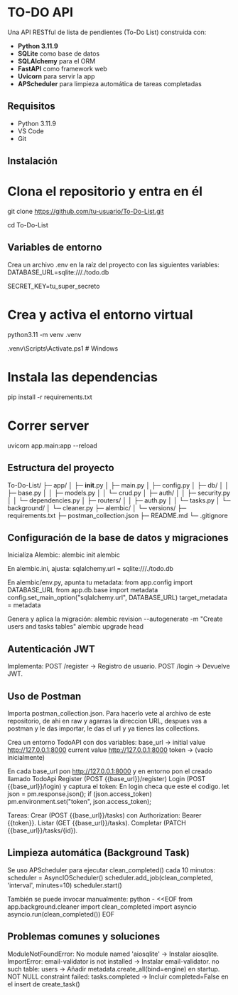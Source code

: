 # TO-DO API

Una API RESTful de lista de pendientes (To-Do List) construida con:

- **Python 3.11.9**  
- **SQLite** como base de datos  
- **SQLAlchemy** para el ORM  
- **FastAPI** como framework web  
- **Uvicorn** para servir la app  
- **APScheduler** para limpieza automática de tareas completadas

## Requisitos

- Python 3.11.9  
- VS Code 
- Git

## Instalación
# Clona el repositorio y entra en él
git clone https://github.com/tu-usuario/To-Do-List.git

cd To-Do-List

## Variables de entorno

Crea un archivo .env en la raíz del proyecto con las siguientes variables:
DATABASE_URL=sqlite:///./todo.db

SECRET_KEY=tu_super_secreto

# Crea y activa el entorno virtual
python3.11 -m venv .venv

\.venv\Scripts\Activate.ps1     # Windows

# Instala las dependencias
pip install -r requirements.txt

# Correr server
uvicorn app.main:app --reload

## Estructura del proyecto
To-Do-List/
├─ app/
│  ├─ __init__.py
│  ├─ main.py
│  ├─ config.py
│  ├─ db/
│  │  ├─ base.py
│  │  ├─ models.py
│  │  └─ crud.py
│  ├─ auth/
│  │  ├─ security.py
│  │  └─ dependencies.py
│  ├─ routers/
│  │  ├─ auth.py
│  │  └─ tasks.py
│  └─ background/
│     └─ cleaner.py
├─ alembic/
│  └─ versions/
├─ requirements.txt
├─ postman_collection.json
├─ README.md
└─ .gitignore

## Configuración de la base de datos y migraciones

Inicializa Alembic:
alembic init alembic

En alembic.ini, ajusta:
sqlalchemy.url = sqlite:///./todo.db

En alembic/env.py, apunta tu metadata:
from app.config import DATABASE_URL
from app.db.base import metadata
config.set_main_option("sqlalchemy.url", DATABASE_URL)
target_metadata = metadata

Genera y aplica la migración:
alembic revision --autogenerate -m "Create users and tasks tables"
alembic upgrade head

## Autenticación JWT

Implementa:
POST /register → Registro de usuario.
POST /login → Devuelve JWT.

## Uso de Postman

Importa postman_collection.json.
Para hacerlo vete al archivo de este repositorio, de ahi en raw y agarras la direccion URL, despues vas a postman y le das importar, le das el url y ya tienes las collections.

Crea un entorno TodoAPI con dos variables:
base_url → initial value http://127.0.0.1:8000        current value http://127.0.0.1:8000
token → (vacío inicialmente)

En cada base_url pon http://127.0.0.1:8000 y en entorno pon el creado llamado TodoApi
Register (POST {{base_url}}/register)
Login (POST {{base_url}}/login) y captura el token:
En login checa que este el codigo.
let json = pm.response.json();
if (json.access_token) pm.environment.set("token", json.access_token);

Tareas:
Crear (POST {{base_url}}/tasks) con Authorization: Bearer {{token}}.
Listar (GET {{base_url}}/tasks).
Completar (PATCH {{base_url}}/tasks/{id}).

## Limpieza automática (Background Task)

Se uso APScheduler para ejecutar clean_completed() cada 10 minutos:
scheduler = AsyncIOScheduler()
scheduler.add_job(clean_completed, 'interval', minutes=10)
scheduler.start()

También se puede invocar manualmente:
python - <<EOF
from app.background.cleaner import clean_completed
import asyncio
asyncio.run(clean_completed())
EOF

##  Problemas comunes y soluciones

ModuleNotFoundError: No module named 'aiosqlite' → Instalar aiosqlite.
ImportError: email-validator is not installed → Instalar email-validator.
no such table: users → Añadir metadata.create_all(bind=engine) en startup.
NOT NULL constraint failed: tasks.completed → Incluir completed=False en el insert de create_task()
